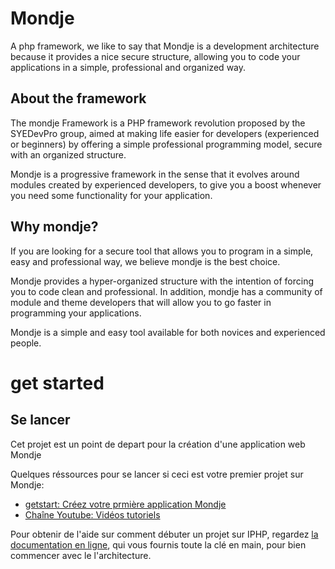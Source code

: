 # Mondje

A php framework, we like to say that Mondje is a development architecture because it provides a nice secure structure, allowing you to code your applications in a simple, professional and organized way. 

## About the framework

The mondje Framework is a PHP framework revolution proposed by the SYEDevPro group, aimed at making life easier for developers (experienced or beginners) by offering a simple professional programming model, secure with an organized structure.

Mondje is a progressive framework in the sense that it evolves around modules created by experienced developers, to give you a boost whenever you need some functionality for your application.

## Why mondje?

If you are looking for a secure tool that allows you to program in a simple, easy and professional way, we believe mondje is the best choice.

Mondje provides a hyper-organized structure with the intention of forcing you to code clean and professional.
In addition, mondje has a community of module and theme developers that will allow you to go faster in programming your applications.

Mondje is a simple and easy tool available for both novices and experienced people.

# get started

## Se lancer

Cet projet est un point de depart pour la création d'une application web Mondje

Quelques réssources pour se lancer si ceci est votre premier projet sur Mondje:

- [ getstart: Créez votre prmière application Mondje ](https://iphp.dev/docs/getstart/)
- [ Chaîne Youtube: Vidéos tutoriels ](https://youtube.com/mondje)

Pour obtenir de l'aide sur comment débuter un projet sur IPHP, regardez
[la documentation en ligne](https://iphp.dev/docs/), qui vous fournis
toute la clé en main, pour bien commencer avec le l'architecture.
